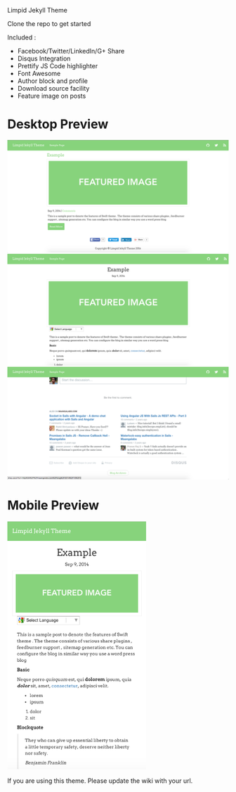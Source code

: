 Limpid Jekyll Theme

Clone the repo to get started

Included :

 * Facebook/Twitter/LinkedIn/G+ Share
 * Disqus Integration
 * Prettify JS Code highlighter
 * Font Awesome
 * Author block and profile
 * Download source facility
 * Feature image on posts

# Desktop Preview

![alt text](images/ss-1.png "Desktop Preview 1")
![alt text](images/ss-2.png "Desktop Preview 2")
![alt text](images/ss-3.png "Desktop Preview 3")


# Mobile Preview

![alt text](images/ss-mobile.png "Mobile Preview 1")

If you are using this theme. Please update the wiki with your url.